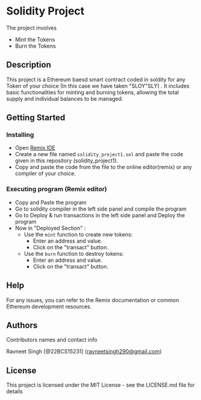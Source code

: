 # Solidity  Project

The project involves
* Mint the Tokens
* Burn the Tokens

## Description

This project is a Ethereum baesd smart contract coded in soldity for any Token of your choice (In this case we have taken "SLOY"SLY) . It includes basic functionalities for minting and burning tokens, allowing the total supply and individual balances to be managed.

## Getting Started

### Installing

* Open [Remix IDE](https://remix.ethereum.org/)
* Create a new file named `solidity_project1.sol` and paste the code given in this repository (solidity_project1).
* Copy and paste the code from the file to the online editor(remix) or any compiler of your choice.

### Executing program (Remix editor)

* Copy and Paste the program
* Go to solidity compiler in the left side panel and compile the program
* Go to Deploy & run transactions in the left side panel and Deploy the program
* Now in "Deployed Section" :
   * Use the `mint` function to create new tokens:
     * Enter an address and value.
     * Click on the "transact" button.
   * Use the `burn` function to destroy tokens:
     * Enter an address and value.
     * Click on the "transact" button.

## Help
For any issues, you can refer to the Remix documentation or common Ethereum development resources.

## Authors

Contributors names and contact info

Ravneet Singh 
[@22BCS15231] (ravneetsingh290@gmail.com)


## License

This project is licensed under the MIT License - see the LICENSE.md file for details

